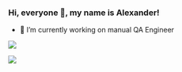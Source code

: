 ### Hi, everyone 🤠, my name is Alexander!
- 👻 I’m currently working on manual QA Engineer

![](https://github-profile-summary-cards.vercel.app/api/cards/stats?username=Suneks&theme=solarized_dark)

![](https://github-profile-summary-cards.vercel.app/api/cards/profile-details?username=Suneks&theme=solarized_dark)
